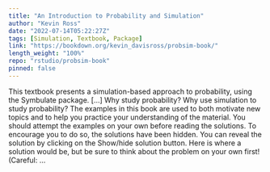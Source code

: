 ```yaml
---
title: "An Introduction to Probability and Simulation"
author: "Kevin Ross"
date: "2022-07-14T05:22:27Z"
tags: [Simulation, Textbook, Package]
link: "https://bookdown.org/kevin_davisross/probsim-book/"
length_weight: "100%"
repo: "rstudio/probsim-book"
pinned: false
---
```


This textbook presents a simulation-based approach to probability, using the Symbulate package. [...] Why study probability? Why use simulation to study probability? The examples in this book are used to both motivate new topics and to help you practice your understanding of the material. You should attempt the examples on your own before reading the solutions. To encourage you to do so, the solutions have been hidden. You can reveal the solution by clicking on the Show/hide solution button. Here is where a solution would be, but be sure to think about the problem on your own first! (Careful:  ...
